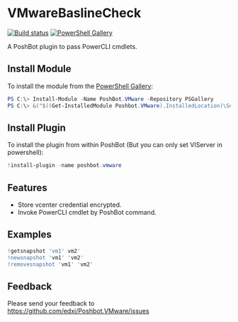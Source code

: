 # VMwareBaslineCheck

[![Build status][appveyor-badge]][appveyor-build]
[![PowerShell Gallery][psgallery-badge]][psgallery]

A PoshBot plugin to pass PowerCLI cmdlets.

## Install Module

To install the module from the [PowerShell Gallery](https://www.powershellgallery.com/):

```powershell
PS C:\> Install-Module -Name PoshBot.VMware -Repository PSGallery
PS C:\> &("$((Get-InstalledModule Poshbot.VMware).InstalledLocation)\Set-VIServer.ps1")
```

## Install Plugin

To install the plugin from within PoshBot (But you can only set VIServer in powershell):

```powershell
!install-plugin -name poshbot.vmware
```

## Features

* Store vcenter credential encrypted.
* Invoke PowerCLI cmdlet by PoshBot command.

## Examples

```powershell
!getsnapshot 'vm1' vm2'
!newsnapshot 'vm1' 'vm2'
!removesnapshot 'vm1' 'vm2'
```

## Feedback

Please send your feedback to <https://github.com/edxi/Poshbot.VMware/issues>

[appveyor-badge]: https://ci.appveyor.com/api/projects/status/m1pj53yvvl7tutv0?svg=true
[appveyor-build]: https://ci.appveyor.com/project/edxi/poshbot-vmware
[psgallery-badge]: https://img.shields.io/powershellgallery/dt/poshbot.VMware.svg
[psgallery]: https://www.powershellgallery.com/packages/Poshbot.VMware
